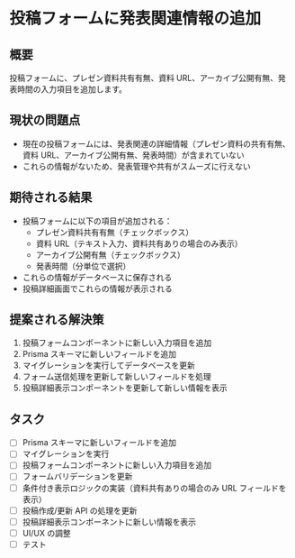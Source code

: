 # 投稿フォームに発表関連情報の追加

## 概要

投稿フォームに、プレゼン資料共有有無、資料 URL、アーカイブ公開有無、発表時間の入力項目を追加します。

## 現状の問題点

- 現在の投稿フォームには、発表関連の詳細情報（プレゼン資料の共有有無、資料 URL、アーカイブ公開有無、発表時間）が含まれていない
- これらの情報がないため、発表管理や共有がスムーズに行えない

## 期待される結果

- 投稿フォームに以下の項目が追加される：
  - プレゼン資料共有有無（チェックボックス）
  - 資料 URL（テキスト入力、資料共有ありの場合のみ表示）
  - アーカイブ公開有無（チェックボックス）
  - 発表時間（分単位で選択）
- これらの情報がデータベースに保存される
- 投稿詳細画面でこれらの情報が表示される

## 提案される解決策

1. 投稿フォームコンポーネントに新しい入力項目を追加
2. Prisma スキーマに新しいフィールドを追加
3. マイグレーションを実行してデータベースを更新
4. フォーム送信処理を更新して新しいフィールドを処理
5. 投稿詳細表示コンポーネントを更新して新しい情報を表示

## タスク

- [ ] Prisma スキーマに新しいフィールドを追加
- [ ] マイグレーションを実行
- [ ] 投稿フォームコンポーネントに新しい入力項目を追加
- [ ] フォームバリデーションを更新
- [ ] 条件付き表示ロジックの実装（資料共有ありの場合のみ URL フィールドを表示）
- [ ] 投稿作成/更新 API の処理を更新
- [ ] 投稿詳細表示コンポーネントに新しい情報を表示
- [ ] UI/UX の調整
- [ ] テスト
